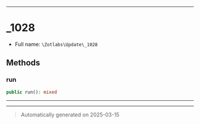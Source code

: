 ***

# _1028





* Full name: `\Zotlabs\Update\_1028`




## Methods


### run



```php
public run(): mixed
```












***


***
> Automatically generated on 2025-03-15
